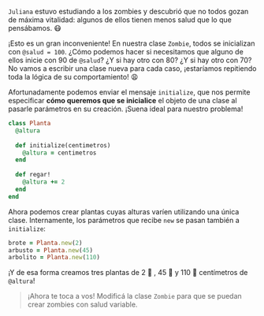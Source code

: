 `Juliana` estuvo estudiando a los zombies y descubrió que no todos gozan de máxima vitalidad: algunos de ellos tienen menos salud que lo que pensábamos. :mask:

¡Esto es un gran inconveniente! En nuestra clase `Zombie`, todos se inicializan con `@salud = 100`. ¿Cómo podemos hacer si necesitamos que alguno de ellos inicie con 90 de `@salud`? ¿Y si hay otro con 80? ¿Y si hay otro con 70? No vamos a escribir una clase nueva para cada caso, ¡estaríamos repitiendo toda la lógica de su comportamiento! :weary: 

Afortunadamente podemos enviar el mensaje `initialize`, que nos permite especificar **cómo queremos que se inicialice** el objeto de una clase al pasarle parámetros en su creación. ¡Suena ideal para nuestro problema!

```ruby
class Planta
  @altura
  
  def initialize(centimetros)
    @altura = centimetros
  end
  
  def regar!
    @altura += 2
  end
end
```

Ahora podemos crear plantas cuyas alturas varíen utilizando una única clase. Internamente, los parámetros que recibe `new` se pasan también a `initialize`:

```ruby
brote = Planta.new(2)
arbusto = Planta.new(45)
arbolito = Planta.new(110)
```

¡Y de esa forma creamos tres plantas de 2 :seedling: , 45 :herb: y 110 :evergreen_tree: centímetros de `@altura`!

> ¡Ahora te toca a vos! Modificá la clase `Zombie` para que se puedan crear zombies con salud variable.